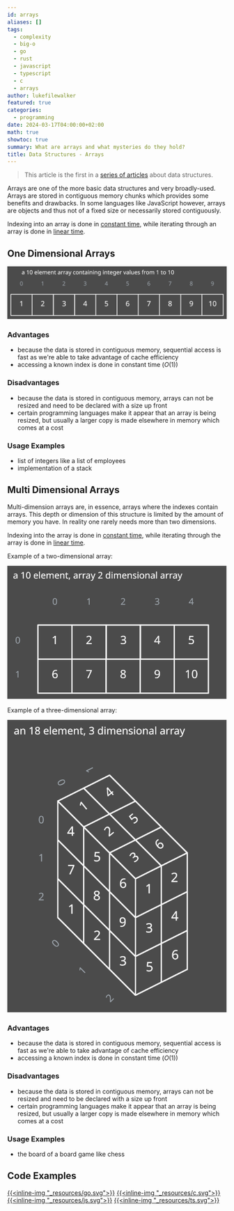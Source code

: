 ```yaml
---
id: arrays
aliases: []
tags:
  - complexity
  - big-o
  - go
  - rust
  - javascript
  - typescript
  - c
  - arrays
author: lukefilewalker
featured: true
categories:
  - programming
date: 2024-03-17T04:00:00+02:00
math: true
showtoc: true
summary: What are arrays and what mysteries do they hold?
title: Data Structures - Arrays
---
```

> This article is the first in a [series of articles](/category/programming/general/data-structures/) about data structures.

Arrays are one of the more basic data structures and very broadly-used. Arrays are stored in contiguous memory chunks which provides some benefits and drawbacks. In some languages like JavaScript however, arrays are objects and thus not of a fixed size or necessarily stored contiguously.

Indexing into an array is done in [constant time](/category/programming/general/understanding-big-o/#constant-time-or-o1), while iterating through an array is done in [linear time](/category/programming/general/understanding-big-o/#linear-time-or-on).

## One Dimensional Arrays

![1-dim-array](_resources/1-dim-array.svg)

### Advantages

- because the data is stored in contiguous memory, sequential access is fast as we're able to take advantage of cache efficiency
- accessing a known index is done in constant time ($O(1)$)

### Disadvantages

- because the data is stored in contiguous memory, arrays can not be resized and need to be declared with a size up front
- certain programming languages make it appear that an array is being resized, but usually a larger copy is made elsewhere in memory which comes at a cost

### Usage Examples

- list of integers like a list of employees
- implementation of a stack

## Multi Dimensional Arrays

Multi-dimension arrays are, in essence, arrays where the indexes contain arrays. This depth or dimension of this structure is limited by the amount of memory you have. In reality one rarely needs more than two dimensions. 

Indexing into the array is done in [constant time](/category/programming/general/understanding-big-o/#constant-time-or-o1), while iterating through the array is done in [linear time](/category/programming/general/understanding-big-o/#linear-time-or-on).

Example of a two-dimensional array:

![2-dim-array](_resources/2-dim-array.svg)

Example of a three-dimensional array:

![3-dim-array](_resources/3-dim-array.svg)

### Advantages

- because the data is stored in contiguous memory, sequential access is fast as we're able to take advantage of cache efficiency
- accessing a known index is done in constant time ($O(1)$)

### Disadvantages

- because the data is stored in contiguous memory, arrays can not be resized and need to be declared with a size up front
- certain programming languages make it appear that an array is being resized, but usually a larger copy is made elsewhere in memory which comes at a cost

### Usage Examples

- the board of a board game like chess

## Code Examples

[{{<inline-img "_resources/go.svg">}}](https://github.com/claudemuller/data-structures/tree/master/arrays/go)
[{{<inline-img "_resources/c.svg">}}](https://github.com/claudemuller/data-structures/tree/master/arrays/c)
[{{<inline-img "_resources/js.svg">}}](https://github.com/claudemuller/data-structures/tree/master/arrays/js)
[{{<inline-img "_resources/ts.svg">}}](https://github.com/claudemuller/data-structures/tree/master/arrays/ts)

